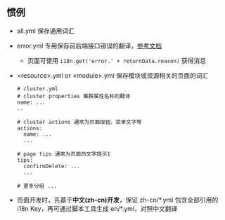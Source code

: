 ## 惯例

- all.yml 保存通用词汇
- error.yml 专用保存前后端接口错误的翻译，[参考文档](https://github.com/caicloud/platform/blob/master/docs/api/errors.md)
  - 页面可使用 `i18n.get('error.' + returnData.reason)` 获得消息
- \<resource\>.yml or \<module\>.yml 保存模块或资源相关的页面的词汇

  ```
  # cluster.yml
  # cluster properties 集群属性名称的翻译
  name: ...
  ..

  # cluster actions 通常为页面按钮、菜单文字等
  actions:
    name: ...
    ...

  # page tips 通常为页面的文字提示1
  tips:
    confirmDelete: ...
    ...

  # 更多分组 ...
  ```

- 页面开发时，先基于**中文(zh-cn)开发**，保证 zh-cn/\*.yml 包含全部引用的 i18n Key，再可通过脚本工具生成 en/\*.yml，对照中文翻译

